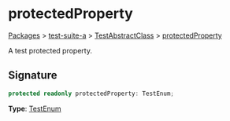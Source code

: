 # protectedProperty

[Packages](/) > [test-suite-a](/test-suite-a/) > [TestAbstractClass](/test-suite-a/testabstractclass-class/) > [protectedProperty](/test-suite-a/testabstractclass-class/protectedproperty-property)

A test protected property.

<h2 id="protectedproperty-signature">Signature</h2>

```typescript
protected readonly protectedProperty: TestEnum;
```

**Type**: [TestEnum](/test-suite-a/testenum-enum/)
